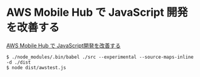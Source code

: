 # AWS Mobile Hub で JavaScript 開発を改善する

[AWS Mobile Hub で JavaScript開発を改善する](https://aws.amazon.com/jp/blogs/news/enhanced-javascript-development-with-aws-mobile-hub/)

```
$ ./node_modules/.bin/babel ./src --experimental --source-maps-inline -d ./dist
$ node dist/awstest.js
```
